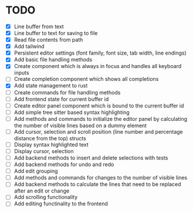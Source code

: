 # TODO

- [x] Line buffer from text
- [x] Line buffer to text for saving to file
- [x] Read file contents from path
- [x] Add tailwind
- [x] Persistent editor settings (font family, font size, tab width, line endings)
- [x] Add basic file handling methods
- [x] Create component which is always in focus and handles all keyboard inputs
- [ ] Create completion component which shows all completions
- [x] Add state management to rust
- [ ] Create commands for file handling methods
- [ ] Add frontend state for current buffer id
- [ ] Create editor panel component which is bound to the current buffer id
- [ ] Add simple tree sitter based syntax highlighting
- [ ] Add methods and commands to initialize the editor panel by calculating the number of visible lines based on a dummy element
- [ ] Add cursor, selection and scroll position (line number and percentage distance from the top) structs
- [ ] Display syntax highlighted text
- [ ] Display cursor, selection
- [ ] Add backend methods to insert and delete selections with tests
- [ ] Add backend methods for undo and redo
- [ ] Add edit grouping
- [ ] Add methods and commands for changes to the number of visible lines
- [ ] Add backend methods to calculate the lines that need to be replaced after an edit or change
- [ ] Add scrolling functionality
- [ ] Add editing functinality to the frontend
